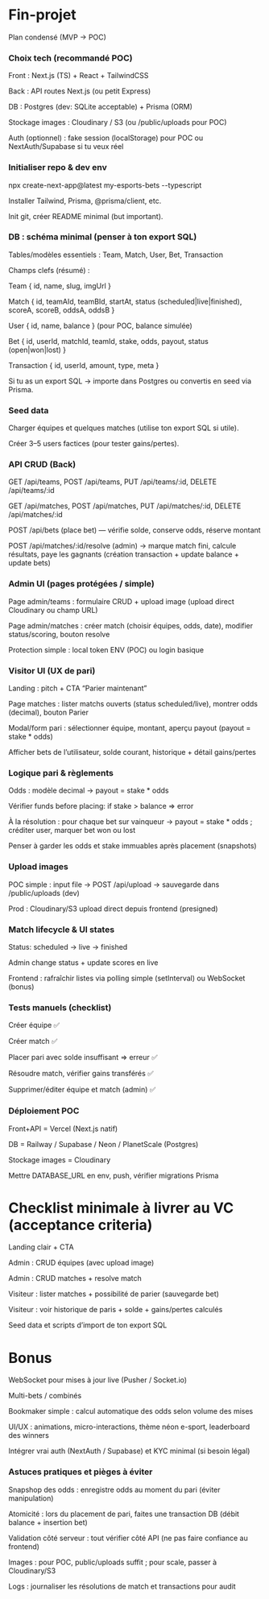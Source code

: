 # Fin-projet
Plan condensé (MVP → POC)

### Choix tech (recommandé POC)

Front : Next.js (TS) + React + TailwindCSS

Back : API routes Next.js (ou petit Express)

DB : Postgres (dev: SQLite acceptable) + Prisma (ORM)

Stockage images : Cloudinary / S3 (ou /public/uploads pour POC)

Auth (optionnel) : fake session (localStorage) pour POC ou NextAuth/Supabase si tu veux réel

### Initialiser repo & dev env

npx create-next-app@latest my-esports-bets --typescript

Installer Tailwind, Prisma, @prisma/client, etc.

Init git, créer README minimal (but important).

### DB : schéma minimal (penser à ton export SQL)

Tables/modèles essentiels : Team, Match, User, Bet, Transaction

Champs clefs (résumé) :

Team { id, name, slug, imgUrl }

Match { id, teamAId, teamBId, startAt, status (scheduled|live|finished), scoreA, scoreB, oddsA, oddsB }

User { id, name, balance } (pour POC, balance simulée)

Bet { id, userId, matchId, teamId, stake, odds, payout, status (open|won|lost) }

Transaction { id, userId, amount, type, meta }

Si tu as un export SQL -> importe dans Postgres ou convertis en seed via Prisma.

### Seed data

Charger équipes et quelques matches (utilise ton export SQL si utile).

Créer 3–5 users factices (pour tester gains/pertes).

### API CRUD (Back)

GET /api/teams, POST /api/teams, PUT /api/teams/:id, DELETE /api/teams/:id

GET /api/matches, POST /api/matches, PUT /api/matches/:id, DELETE /api/matches/:id

POST /api/bets (place bet) — vérifie solde, conserve odds, réserve montant

POST /api/matches/:id/resolve (admin) → marque match fini, calcule résultats, paye les gagnants (création transaction + update balance + update bets)

### Admin UI (pages protégées / simple)

Page admin/teams : formulaire CRUD + upload image (upload direct Cloudinary ou champ URL)

Page admin/matches : créer match (choisir équipes, odds, date), modifier status/scoring, bouton resolve

Protection simple : local token ENV (POC) ou login basique

### Visitor UI (UX de pari)

Landing : pitch + CTA “Parier maintenant”

Page matches : lister matchs ouverts (status scheduled/live), montrer odds (decimal), bouton Parier

Modal/form pari : sélectionner équipe, montant, aperçu payout (payout = stake * odds)

Afficher bets de l’utilisateur, solde courant, historique + détail gains/pertes

### Logique pari & règlements

Odds : modèle decimal → payout = stake * odds

Vérifier funds before placing: if stake > balance => error

À la résolution : pour chaque bet sur vainqueur -> payout = stake * odds ; créditer user, marquer bet won ou lost

Penser à garder les odds et stake immuables après placement (snapshots)

### Upload images

POC simple : input file → POST /api/upload → sauvegarde dans /public/uploads (dev)

Prod : Cloudinary/S3 upload direct depuis frontend (presigned)

### Match lifecycle & UI states

Status: scheduled → live → finished

Admin change status + update scores en live

Frontend : rafraîchir listes via polling simple (setInterval) ou WebSocket (bonus)

### Tests manuels (checklist)

Créer équipe ✅

Créer match ✅

Placer pari avec solde insuffisant => erreur ✅

Résoudre match, vérifier gains transférés ✅

Supprimer/éditer équipe et match (admin) ✅

### Déploiement POC

Front+API = Vercel (Next.js natif)

DB = Railway / Supabase / Neon / PlanetScale (Postgres)

Stockage images = Cloudinary

Mettre DATABASE_URL en env, push, vérifier migrations Prisma

# Checklist minimale à livrer au VC (acceptance criteria)

 Landing clair + CTA

 Admin : CRUD équipes (avec upload image)

 Admin : CRUD matches + resolve match

 Visiteur : lister matches + possibilité de parier (sauvegarde bet)

 Visiteur : voir historique de paris + solde + gains/pertes calculés

 Seed data et scripts d’import de ton export SQL

# Bonus 

WebSocket pour mises à jour live (Pusher / Socket.io)

Multi-bets / combinés

Bookmaker simple : calcul automatique des odds selon volume des mises

UI/UX : animations, micro-interactions, thème néon e-sport, leaderboard des winners

Intégrer vrai auth (NextAuth / Supabase) et KYC minimal (si besoin légal)

### Astuces pratiques et pièges à éviter

Snapshop des odds : enregistre odds au moment du pari (éviter manipulation)

Atomicité : lors du placement de pari, faites une transaction DB (débit balance + insertion bet)

Validation côté serveur : tout vérifier côté API (ne pas faire confiance au frontend)

Images : pour POC, public/uploads suffit ; pour scale, passer à Cloudinary/S3

Logs : journaliser les résolutions de match et transactions pour audit
